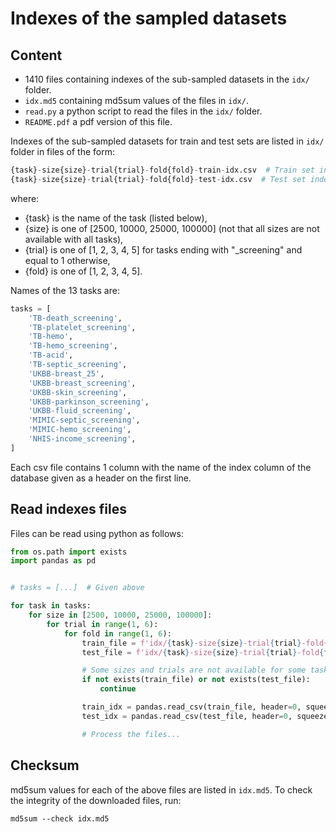 # Indexes of the sampled datasets

## Content
* 1410 files containing indexes of the sub-sampled datasets in the `idx/` folder.
* `idx.md5` containing md5sum values of the files in `idx/`.
* `read.py` a python script to read the files in the `idx/` folder.
* `README.pdf` a pdf version of this file.


Indexes of the sub-sampled datasets for train and test sets are listed in `idx/` folder in
files of the form:
```python
{task}-size{size}-trial{trial}-fold{fold}-train-idx.csv  # Train set indexes
{task}-size{size}-trial{trial}-fold{fold}-test-idx.csv  # Test set indexes
```
where:

* {task} is the name of the task (listed below),
* {size} is one of [2500, 10000, 25000, 100000] (not that all sizes are not
available with all tasks),
* {trial} is one of [1, 2, 3, 4, 5] for tasks ending with "_screening" and
equal to 1 otherwise,
* {fold} is one of [1, 2, 3, 4, 5].


Names of the 13 tasks are:
```python
tasks = [
    'TB-death_screening',
    'TB-platelet_screening',
    'TB-hemo',
    'TB-hemo_screening',
    'TB-acid',
    'TB-septic_screening',
    'UKBB-breast_25',
    'UKBB-breast_screening',
    'UKBB-skin_screening',
    'UKBB-parkinson_screening',
    'UKBB-fluid_screening',
    'MIMIC-septic_screening',
    'MIMIC-hemo_screening',
    'NHIS-income_screening',
]
```

Each csv file contains 1 column  with the name of the index column of the
database given as a header on the first line.

## Read indexes files
Files can be read using python as follows:
```python
from os.path import exists
import pandas as pd


# tasks = [...]  # Given above

for task in tasks:
    for size in [2500, 10000, 25000, 100000]:
        for trial in range(1, 6):
            for fold in range(1, 6):
                train_file = f'idx/{task}-size{size}-trial{trial}-fold{fold}-train-idx.csv'
                test_file = f'idx/{task}-size{size}-trial{trial}-fold{fold}-test-idx.csv'

                # Some sizes and trials are not available for some tasks
                if not exists(train_file) or not exists(test_file):
                    continue

                train_idx = pandas.read_csv(train_file, header=0, squeeze=True)
                test_idx = pandas.read_csv(test_file, header=0, squeeze=True)

                # Process the files...

```

## Checksum
md5sum values for each of the above files are listed in `idx.md5`.
To check the integrity of the downloaded files, run:
```
md5sum --check idx.md5
```
